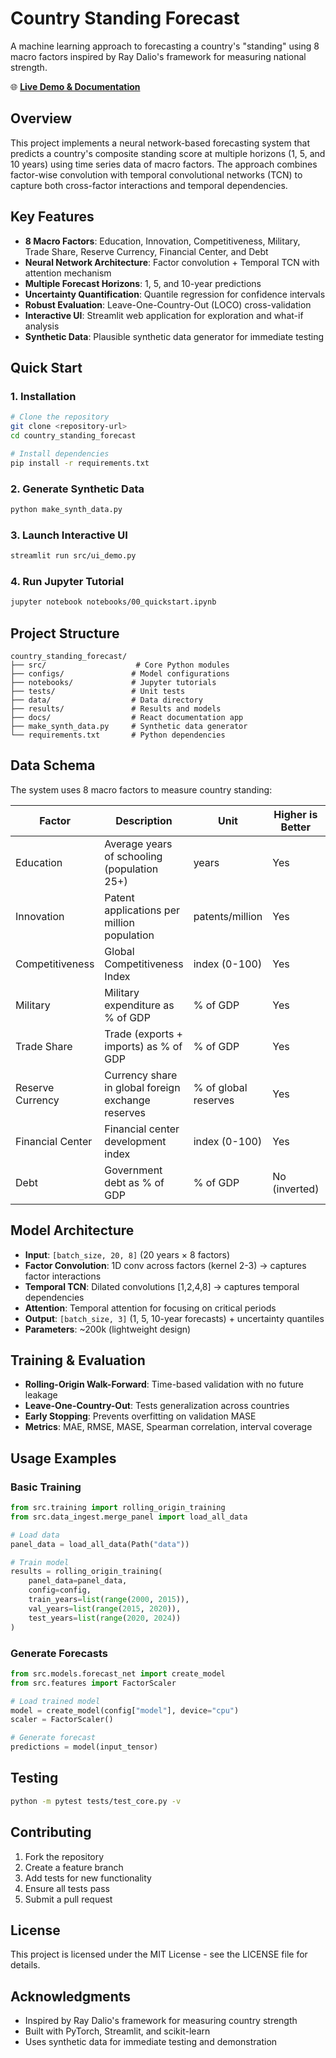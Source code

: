 # Country Standing Forecast

A machine learning approach to forecasting a country's "standing" using 8 macro factors inspired by Ray Dalio's framework for measuring national strength.

🌐 **[Live Demo & Documentation](https://mackthompson16.github.io/country-standing-forecast)**

## Overview

This project implements a neural network-based forecasting system that predicts a country's composite standing score at multiple horizons (1, 5, and 10 years) using time series data of macro factors. The approach combines factor-wise convolution with temporal convolutional networks (TCN) to capture both cross-factor interactions and temporal dependencies.

## Key Features

- **8 Macro Factors**: Education, Innovation, Competitiveness, Military, Trade Share, Reserve Currency, Financial Center, and Debt
- **Neural Network Architecture**: Factor convolution + Temporal TCN with attention mechanism
- **Multiple Forecast Horizons**: 1, 5, and 10-year predictions
- **Uncertainty Quantification**: Quantile regression for confidence intervals
- **Robust Evaluation**: Leave-One-Country-Out (LOCO) cross-validation
- **Interactive UI**: Streamlit web application for exploration and what-if analysis
- **Synthetic Data**: Plausible synthetic data generator for immediate testing

## Quick Start

### 1. Installation

```bash
# Clone the repository
git clone <repository-url>
cd country_standing_forecast

# Install dependencies
pip install -r requirements.txt
```

### 2. Generate Synthetic Data

```bash
python make_synth_data.py
```

### 3. Launch Interactive UI

```bash
streamlit run src/ui_demo.py
```

### 4. Run Jupyter Tutorial

```bash
jupyter notebook notebooks/00_quickstart.ipynb
```
## Project Structure

```
country_standing_forecast/
├── src/                    # Core Python modules
├── configs/               # Model configurations
├── notebooks/             # Jupyter tutorials
├── tests/                 # Unit tests
├── data/                  # Data directory
├── results/               # Results and models
├── docs/                  # React documentation app
├── make_synth_data.py     # Synthetic data generator
└── requirements.txt       # Python dependencies
```

## Data Schema

The system uses 8 macro factors to measure country standing:

| Factor | Description | Unit | Higher is Better | Source |
|--------|-------------|------|------------------|---------|
| Education | Average years of schooling (population 25+) | years | Yes | World Bank WDI |
| Innovation | Patent applications per million population | patents/million | Yes | WIPO |
| Competitiveness | Global Competitiveness Index | index (0-100) | Yes | WEF |
| Military | Military expenditure as % of GDP | % of GDP | Yes | SIPRI |
| Trade Share | Trade (exports + imports) as % of GDP | % of GDP | Yes | World Bank WDI |
| Reserve Currency | Currency share in global foreign exchange reserves | % of global reserves | Yes | IMF COFER |
| Financial Center | Financial center development index | index (0-100) | Yes | GFCI |
| Debt | Government debt as % of GDP | % of GDP | No (inverted) | World Bank WDI |

## Model Architecture

- **Input**: `[batch_size, 20, 8]` (20 years × 8 factors)
- **Factor Convolution**: 1D conv across factors (kernel 2-3) → captures factor interactions
- **Temporal TCN**: Dilated convolutions [1,2,4,8] → captures temporal dependencies
- **Attention**: Temporal attention for focusing on critical periods
- **Output**: `[batch_size, 3]` (1, 5, 10-year forecasts) + uncertainty quantiles
- **Parameters**: ~200k (lightweight design)

## Training & Evaluation

- **Rolling-Origin Walk-Forward**: Time-based validation with no future leakage
- **Leave-One-Country-Out**: Tests generalization across countries
- **Early Stopping**: Prevents overfitting on validation MASE
- **Metrics**: MAE, RMSE, MASE, Spearman correlation, interval coverage

## Usage Examples

### Basic Training

```python
from src.training import rolling_origin_training
from src.data_ingest.merge_panel import load_all_data

# Load data
panel_data = load_all_data(Path("data"))

# Train model
results = rolling_origin_training(
    panel_data=panel_data,
    config=config,
    train_years=list(range(2000, 2015)),
    val_years=list(range(2015, 2020)),
    test_years=list(range(2020, 2024))
)
```

### Generate Forecasts

```python
from src.models.forecast_net import create_model
from src.features import FactorScaler

# Load trained model
model = create_model(config["model"], device="cpu")
scaler = FactorScaler()

# Generate forecast
predictions = model(input_tensor)
```

## Testing

```bash
python -m pytest tests/test_core.py -v
```

## Contributing

1. Fork the repository
2. Create a feature branch
3. Add tests for new functionality
4. Ensure all tests pass
5. Submit a pull request

## License

This project is licensed under the MIT License - see the LICENSE file for details.

## Acknowledgments

- Inspired by Ray Dalio's framework for measuring country strength
- Built with PyTorch, Streamlit, and scikit-learn
- Uses synthetic data for immediate testing and demonstration
